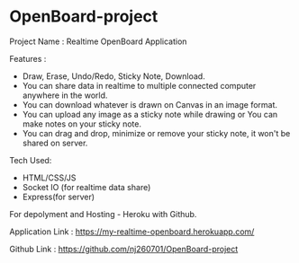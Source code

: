 # OpenBoard-project
Project Name : Realtime OpenBoard Application

Features :
- Draw, Erase, Undo/Redo, Sticky Note, Download.
- You can share data in realtime to multiple connected computer anywhere in the world.
- You can download whatever is drawn on Canvas in an image format.
- You can upload any image as a sticky note while drawing or You can make notes on your sticky note.
- You can drag and drop, minimize or remove your sticky note, it won't be shared on server. 

Tech Used: 
- HTML/CSS/JS
- Socket IO (for realtime data share)
- Express(for server)


For depolyment and Hosting  - Heroku with Github.  

Application Link : https://my-realtime-openboard.herokuapp.com/

Github Link : https://github.com/nj260701/OpenBoard-project
